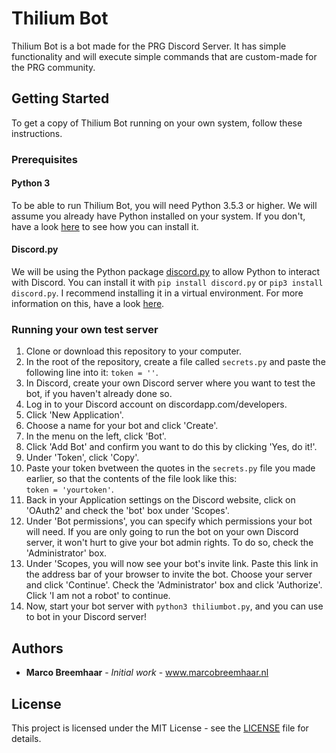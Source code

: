 # Thilium Bot
Thilium Bot is a bot made for the PRG Discord Server. It has simple functionality and will execute simple commands that are custom-made for the PRG community.

## Getting Started
To get a copy of Thilium Bot running on your own system, follow these instructions.

### Prerequisites
#### Python 3
To be able to run Thilium Bot, you will need Python 3.5.3 or higher. We will assume you already have Python installed on your system. If you don't, have a look [here](https://realpython.com/installing-python/) to see how you can install it.

#### Discord<span></span>.py
We will be using the Python package [discord.py](https://discordpy.readthedocs.io/) to allow Python to interact with Discord. You can install it with `pip install discord.py` or `pip3 install discord.py`. I recommend installing it in a virtual environment. For more information on this, have a look [here](https://docs.python.org/3/tutorial/venv.html).

### Running your own test server

1. Clone or download this repository to your computer.
2. In the root of the repository, create a file called `secrets.py` and paste the following line into it: `token = ''`.
3. In Discord, create your own Discord server where you want to test the bot, if you haven't already done so.
4. Log in to your Discord account on discordapp.com/developers.
5. Click 'New Application'.
6. Choose a name for your bot and click 'Create'.
7. In the menu on the left, click 'Bot'.
8. Click 'Add Bot' and confirm you want to do this by clicking 'Yes, do it!'.
9.  Under 'Token', click 'Copy'.
10. Paste your token bvetween the quotes in the `secrets.py` file you made earlier, so that the contents of the file look like this:<br>`token = 'yourtoken'`.
11. Back in your Application settings on the Discord website, click on 'OAuth2' and check the 'bot' box under 'Scopes'. 
12. Under 'Bot permissions', you can specify which permissions your bot will need. If you are only going to run the bot on your own Discord server, it won't hurt to give your bot admin rights. To do so, check the 'Administrator' box.
13. Under 'Scopes, you will now see your bot's invite link. Paste this link in the address bar of your browser to invite the bot. Choose your server and click 'Continue'. Check the 'Administrator' box and click 'Authorize'. Click 'I am not a robot' to continue.
14. Now, start your bot server with `python3 thiliumbot.py`, and you can use to bot in your Discord server!

## Authors
- **Marco Breemhaar** - *Initial work* - www.marcobreemhaar.nl

## License
This project is licensed under the MIT License - see the [LICENSE](LICENSE) file for details.
